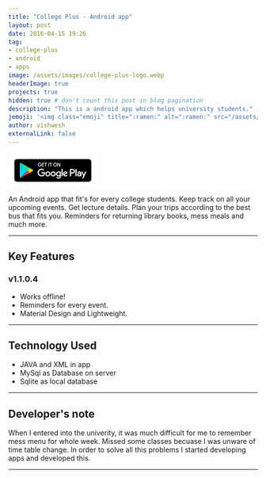 ```yaml
---
title: "College Plus - Android app"
layout: post
date: 2016-04-15 19:26
tag: 
- college-plus
- android
- apps
image: /assets/images/college-plus-logo.webp
headerImage: true
projects: true
hidden: true # don't count this post in blog pagination
description: "This is a android app which helps university students."
jemoji: '<img class="emoji" title=":ramen:" alt=":ramen:" src="/assets/images/college-plus-logo.webp" height="20" width="20" align="absmiddle">'
author: vishwesh
externalLink: false
---
```


<a href="http://bit.ly/college-plus" target="_blank">
  <img width="180" height="70" border="0" align="center"  src="/assets/images/play-store.png"/>
</a>

An Android app that fit's for every college students. Keep track on all your upcoming events. Get lecture details. Plan your trips according to the best bus that fits you. Reminders for returning library books, mess meals and much more. 

---

## Key Features 

### v1.1.0.4

- Works offline!
- Reminders for every event.
- Material Design and Lightweight.

---

## Technology Used

- JAVA and XML in app
- MySql as Database on server
- Sqlite as local database

---

## Developer's note

When I entered into the univerity, it was much difficult for me to remember mess menu for whole week. Missed some classes becuase I was unware of time table change. In order to solve all this problems I started developing apps and developed this.

---